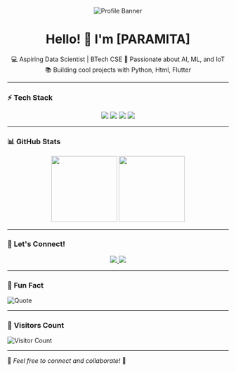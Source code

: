 <!-- Banner -->
<p align="center">
  <img src="https://https://github.com/Rai2608/blob/main/banner.png" alt="Profile Banner">
</p>

<!-- Introduction -->
<h1 align="center">Hello! 👋 I'm [PARAMITA]</h1>
<p align="center">
  💻 Aspiring Data Scientist | BTech CSE  
  🚀 Passionate about AI, ML, and IoT  
  📚 Building cool projects with Python, Html, Flutter
</p>

---

### ⚡ **Tech Stack**
<p align="center">
  <img src="https://img.shields.io/badge/-Python-3776AB?style=for-the-badge&logo=python&logoColor=white">
  <img src="https://img.shields.io/badge/-Machine%20Learning-F7931E?style=for-the-badge&logo=scikit-learn&logoColor=white">
  <img src="https://img.shields.io/badge/-Flutter-02569B?style=for-the-badge&logo=flutter&logoColor=white">
  <img src="https://img.shields.io/badge/-ESP32-323E48?style=for-the-badge&logo=esp32&logoColor=white">
</p>

---

### 📊 **GitHub Stats**
<p align="center">
  <img src="https://github-readme-stats.vercel.app/api?username=your-username&show_icons=true&theme=radical" height="150px">
  <img src="https://github-readme-streak-stats.herokuapp.com/?user=your-username&theme=radical" height="150px">
</p>

---

### 📣 **Let's Connect!**
<p align="center">
  <a href="https://www.linkedin.com/in/paramita-das-14116b2b4/">
    <img src="https://img.shields.io/badge/-LinkedIn-0077B5?style=for-the-badge&logo=linkedin&logoColor=white">
  </a>
  <a href="mailto:paro.rai13082604@gmail.com.com">
    <img src="https://img.shields.io/badge/-Email-D14836?style=for-the-badge&logo=gmail&logoColor=white">
  </a>
</p>

---

### 🎯 **Fun Fact**
![Quote](https://quotes-github-readme.vercel.app/api?type=horizontal&theme=dark)

---

### 🚀 **Visitors Count**
![Visitor Count](https://komarev.com/ghpvc/?username=your-username&color=brightgreen)

---

🌟 _Feel free to connect and collaborate!_ 🚀
